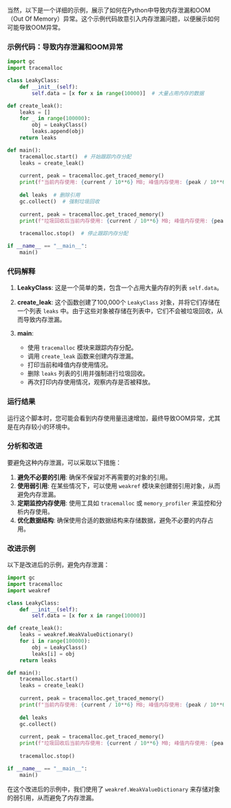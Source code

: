 当然，以下是一个详细的示例，展示了如何在Python中导致内存泄漏和OOM（Out Of Memory）异常。这个示例代码故意引入内存泄漏问题，以便展示如何可能导致OOM异常。

### 示例代码：导致内存泄漏和OOM异常

```python
import gc
import tracemalloc

class LeakyClass:
    def __init__(self):
        self.data = [x for x in range(10000)]  # 大量占用内存的数据

def create_leak():
    leaks = []
    for _ in range(100000):
        obj = LeakyClass()
        leaks.append(obj)
    return leaks

def main():
    tracemalloc.start()  # 开始跟踪内存分配
    leaks = create_leak()
    
    current, peak = tracemalloc.get_traced_memory()
    print(f"当前内存使用: {current / 10**6} MB; 峰值内存使用: {peak / 10**6} MB")
    
    del leaks  # 删除引用
    gc.collect()  # 强制垃圾回收
    
    current, peak = tracemalloc.get_traced_memory()
    print(f"垃圾回收后当前内存使用: {current / 10**6} MB; 峰值内存使用: {peak / 10**6} MB")
    
    tracemalloc.stop()  # 停止跟踪内存分配

if __name__ == "__main__":
    main()
```

### 代码解释

1. **LeakyClass**: 这是一个简单的类，包含一个占用大量内存的列表 `self.data`。

2. **create_leak**: 这个函数创建了100,000个 `LeakyClass` 对象，并将它们存储在一个列表 `leaks` 中。由于这些对象被存储在列表中，它们不会被垃圾回收，从而导致内存泄漏。

3. **main**: 
   - 使用 `tracemalloc` 模块来跟踪内存分配。
   - 调用 `create_leak` 函数来创建内存泄漏。
   - 打印当前和峰值内存使用情况。
   - 删除 `leaks` 列表的引用并强制进行垃圾回收。
   - 再次打印内存使用情况，观察内存是否被释放。

### 运行结果

运行这个脚本时，您可能会看到内存使用量迅速增加，最终导致OOM异常，尤其是在内存较小的环境中。

### 分析和改进

要避免这种内存泄漏，可以采取以下措施：

1. **避免不必要的引用**: 确保不保留对不再需要的对象的引用。
2. **使用弱引用**: 在某些情况下，可以使用 `weakref` 模块来创建弱引用对象，从而避免内存泄漏。
3. **定期监控内存使用**: 使用工具如 `tracemalloc` 或 `memory_profiler` 来监控和分析内存使用。
4. **优化数据结构**: 确保使用合适的数据结构来存储数据，避免不必要的内存占用。

### 改进示例

以下是改进后的示例，避免内存泄漏：

```python
import gc
import tracemalloc
import weakref

class LeakyClass:
    def __init__(self):
        self.data = [x for x in range(10000)]

def create_leak():
    leaks = weakref.WeakValueDictionary()
    for i in range(100000):
        obj = LeakyClass()
        leaks[i] = obj
    return leaks

def main():
    tracemalloc.start()
    leaks = create_leak()
    
    current, peak = tracemalloc.get_traced_memory()
    print(f"当前内存使用: {current / 10**6} MB; 峰值内存使用: {peak / 10**6} MB")
    
    del leaks
    gc.collect()
    
    current, peak = tracemalloc.get_traced_memory()
    print(f"垃圾回收后当前内存使用: {current / 10**6} MB; 峰值内存使用: {peak / 10**6} MB")
    
    tracemalloc.stop()

if __name__ == "__main__":
    main()
```

在这个改进后的示例中，我们使用了 `weakref.WeakValueDictionary` 来存储对象的弱引用，从而避免了内存泄漏。